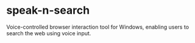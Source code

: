 # speak-n-search
Voice-controlled browser interaction tool for Windows, enabling users to search the web using voice input.
